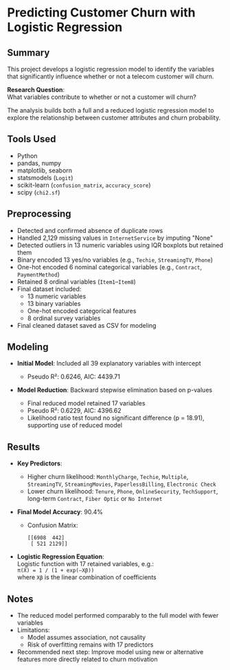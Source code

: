 # Predicting Customer Churn with Logistic Regression

## Summary

This project develops a logistic regression model to identify the variables that significantly influence whether or not a telecom customer will churn.

**Research Question**:  
What variables contribute to whether or not a customer will churn?

The analysis builds both a full and a reduced logistic regression model to explore the relationship between customer attributes and churn probability.

## Tools Used

- Python
- pandas, numpy
- matplotlib, seaborn
- statsmodels (`Logit`)
- scikit-learn (`confusion_matrix`, `accuracy_score`)
- scipy (`chi2.sf`)

## Preprocessing

- Detected and confirmed absence of duplicate rows
- Handled 2,129 missing values in `InternetService` by imputing "None"
- Detected outliers in 13 numeric variables using IQR boxplots but retained them
- Binary encoded 13 yes/no variables (e.g., `Techie`, `StreamingTV`, `Phone`)
- One-hot encoded 6 nominal categorical variables (e.g., `Contract`, `PaymentMethod`)
- Retained 8 ordinal variables (`Item1`–`Item8`)
- Final dataset included:
  - 13 numeric variables
  - 13 binary variables
  - One-hot encoded categorical features
  - 8 ordinal survey variables
- Final cleaned dataset saved as CSV for modeling

## Modeling

- **Initial Model**: Included all 39 explanatory variables with intercept
  - Pseudo R²: 0.6246, AIC: 4439.71

- **Model Reduction**: Backward stepwise elimination based on p-values
  - Final reduced model retained 17 variables
  - Pseudo R²: 0.6229, AIC: 4396.62
  - Likelihood ratio test found no significant difference (p = 18.91), supporting use of reduced model

## Results

- **Key Predictors**:
  - Higher churn likelihood: `MonthlyCharge`, `Techie`, `Multiple`, `StreamingTV`, `StreamingMovies`, `PaperlessBilling`, `Electronic Check`
  - Lower churn likelihood: `Tenure`, `Phone`, `OnlineSecurity`, `TechSupport`, long-term `Contract`, `Fiber Optic` or `No Internet`

- **Final Model Accuracy**: 90.4%  
  - Confusion Matrix:  
    ```
    [[6908  442]
     [ 521 2129]]
    ```

- **Logistic Regression Equation**:  
  Logistic function with 17 retained variables, e.g.:  
  `π(X) = 1 / (1 + exp(–Xβ))`  
  where `Xβ` is the linear combination of coefficients

## Notes

- The reduced model performed comparably to the full model with fewer variables
- Limitations:
  - Model assumes association, not causality
  - Risk of overfitting remains with 17 predictors
- Recommended next step: Improve model using new or alternative features more directly related to churn motivation
